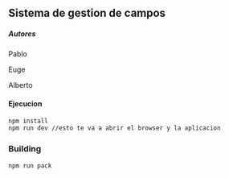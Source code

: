 ## Sistema de gestion de campos

##### Autores

Pablo

Euge

Alberto

#### Ejecucion

```bash
npm install
npm run dev //esto te va a abrir el browser y la aplicacion
```

### Building

```bash
npm run pack
```
